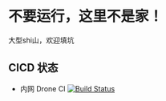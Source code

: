 # 不要运行，这里不是家！

大型shi山，欢迎填坑

## CICD 状态

- 内网 Drone CI
    [![Build Status](http://10.180.193.10:88/api/badges/CheNing233/websese/status.svg)](http://10.180.193.10:88/CheNing233/websese)
